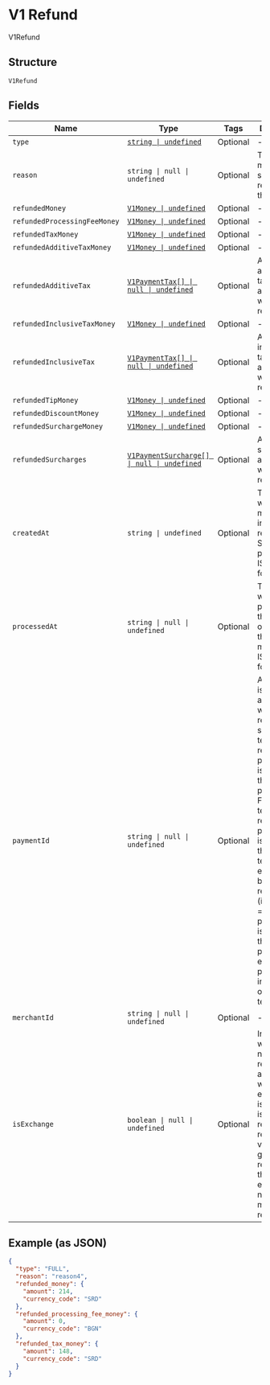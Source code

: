 
# V1 Refund

V1Refund

## Structure

`V1Refund`

## Fields

| Name | Type | Tags | Description |
|  --- | --- | --- | --- |
| `type` | [`string \| undefined`](../../doc/models/v1-refund-type.md) | Optional | - |
| `reason` | `string \| null \| undefined` | Optional | The merchant-specified reason for the refund. |
| `refundedMoney` | [`V1Money \| undefined`](../../doc/models/v1-money.md) | Optional | - |
| `refundedProcessingFeeMoney` | [`V1Money \| undefined`](../../doc/models/v1-money.md) | Optional | - |
| `refundedTaxMoney` | [`V1Money \| undefined`](../../doc/models/v1-money.md) | Optional | - |
| `refundedAdditiveTaxMoney` | [`V1Money \| undefined`](../../doc/models/v1-money.md) | Optional | - |
| `refundedAdditiveTax` | [`V1PaymentTax[] \| null \| undefined`](../../doc/models/v1-payment-tax.md) | Optional | All of the additive taxes associated with the refund. |
| `refundedInclusiveTaxMoney` | [`V1Money \| undefined`](../../doc/models/v1-money.md) | Optional | - |
| `refundedInclusiveTax` | [`V1PaymentTax[] \| null \| undefined`](../../doc/models/v1-payment-tax.md) | Optional | All of the inclusive taxes associated with the refund. |
| `refundedTipMoney` | [`V1Money \| undefined`](../../doc/models/v1-money.md) | Optional | - |
| `refundedDiscountMoney` | [`V1Money \| undefined`](../../doc/models/v1-money.md) | Optional | - |
| `refundedSurchargeMoney` | [`V1Money \| undefined`](../../doc/models/v1-money.md) | Optional | - |
| `refundedSurcharges` | [`V1PaymentSurcharge[] \| null \| undefined`](../../doc/models/v1-payment-surcharge.md) | Optional | A list of all surcharges associated with the refund. |
| `createdAt` | `string \| undefined` | Optional | The time when the merchant initiated the refund for Square to process, in ISO 8601 format. |
| `processedAt` | `string \| null \| undefined` | Optional | The time when Square processed the refund on behalf of the merchant, in ISO 8601 format. |
| `paymentId` | `string \| null \| undefined` | Optional | A Square-issued ID associated with the refund. For single-tender refunds, payment_id is the ID of the original payment ID. For split-tender refunds, payment_id is the ID of the original tender. For exchange-based refunds (is_exchange == true), payment_id is the ID of the original payment ID even if the payment includes other tenders. |
| `merchantId` | `string \| null \| undefined` | Optional | - |
| `isExchange` | `boolean \| null \| undefined` | Optional | Indicates whether or not the refund is associated with an exchange. If is_exchange is true, the refund reflects the value of goods returned in the exchange not the total money refunded. |

## Example (as JSON)

```json
{
  "type": "FULL",
  "reason": "reason4",
  "refunded_money": {
    "amount": 214,
    "currency_code": "SRD"
  },
  "refunded_processing_fee_money": {
    "amount": 0,
    "currency_code": "BGN"
  },
  "refunded_tax_money": {
    "amount": 148,
    "currency_code": "SRD"
  }
}
```

